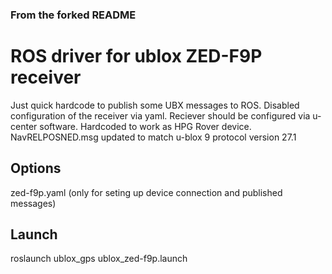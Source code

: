 ### From the forked README

# ROS driver for ublox ZED-F9P receiver

Just quick hardcode to publish some UBX messages to ROS.
Disabled configuration of the receiver via yaml. Reciever should be configured via u-center software.
Hardcoded to work as HPG Rover device.
NavRELPOSNED.msg updated to match u-blox 9 protocol version 27.1

## Options

zed-f9p.yaml (only for seting up device connection and published messages)

## Launch

roslaunch ublox_gps ublox_zed-f9p.launch


